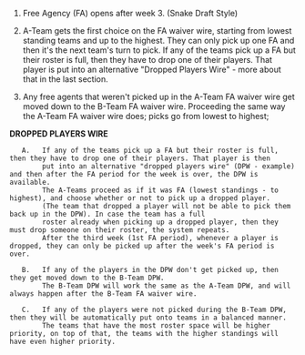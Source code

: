1. Free Agency (FA) opens after week 3. (Snake Draft Style)

2. A-Team gets the first choice on the FA waiver wire, starting from lowest standing teams and up to the highest. They can only pick up one FA and then it's the next team's turn to pick. If any of the teams pick up a FA but their roster is full, then they have to drop one of their players. That player is put into an alternative "Dropped Players Wire" - more about that in the last section.

3. Any free agents that weren't picked up in the A-Team FA waiver wire get moved down to the B-Team FA waiver wire. Proceeding the same way the A-Team FA waiver wire does; picks go from lowest to highest;

**DROPPED PLAYERS WIRE**

       A.   If any of the teams pick up a FA but their roster is full, then they have to drop one of their players. That player is then 
            put into an alternative "dropped players wire" (DPW - example) and then after the FA period for the week is over, the DPW is available. 
            The A-Teams proceed as if it was FA (lowest standings - to highest), and choose whether or not to pick up a dropped player.
            (The team that dropped a player will not be able to pick them back up in the DPW). In case the team has a full 
            roster already when picking up a dropped player, then they must drop someone on their roster, the system repeats. 
            After the third week (1st FA period), whenever a player is dropped, they can only be picked up after the week's FA period is over.

       B.   If any of the players in the DPW don't get picked up, then they get moved down to the B-Team DPW. 
            The B-Team DPW will work the same as the A-Team DPW, and will always happen after the B-Team FA waiver wire.

       C.   If any of the players were not picked during the B-Team DPW, then they will be automatically put onto teams in a balanced manner. 
            The teams that have the most roster space will be higher priority, on top of that, the teams with the higher standings will have even higher priority.
